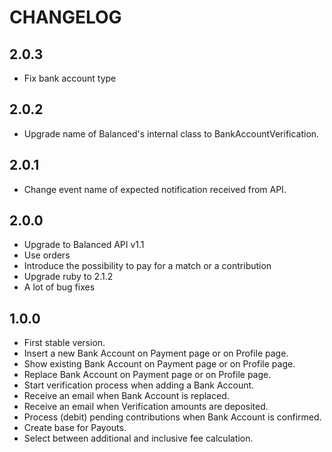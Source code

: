 # CHANGELOG

## 2.0.3

* Fix bank account type


## 2.0.2

* Upgrade name of Balanced's internal class to BankAccountVerification.

## 2.0.1

* Change event name of expected notification received from API.

## 2.0.0

* Upgrade to Balanced API v1.1
* Use orders
* Introduce the possibility to pay for a match or a contribution
* Upgrade ruby to 2.1.2
* A lot of bug fixes

## 1.0.0

* First stable version.
* Insert a new Bank Account on Payment page or on Profile page.
* Show existing Bank Account on Payment page or on Profile page.
* Replace Bank Account on Payment page or on Profile page.
* Start verification process when adding a Bank Account.
* Receive an email when Bank Account is replaced.
* Receive an email when Verification amounts are deposited.
* Process (debit) pending contributions when Bank Account is confirmed.
* Create base for Payouts.
* Select between additional and inclusive fee calculation.
